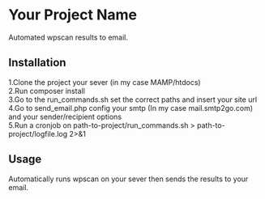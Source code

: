 # Your Project Name

Automated wpscan results to email.

## Installation

1.Clone the project your sever (in my case MAMP/htdocs)<br>
2.Run composer install<br>
3.Go to the run_commands.sh set the correct paths and insert your site url<br>
4.Go to send_email.php config your smtp (In my case mail.smtp2go.com) and your sender/recipient options<br>
5.Run a cronjob on path-to-project/run_commands.sh > path-to-project/logfile.log 2>&1

## Usage

Automatically runs wpscan on your sever then sends the results to your email.
